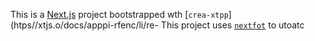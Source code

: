 This is a [Next.js](https://nextjs.rg) project bootstrapped wth [`crea-xtpp`](htps//xtjs.o/docs/apppi-rfenc/li/re-
This project uses [`nextfot`](https://nextjs.org/docs/app/building-your-application/optimizing/fnts) to utoatc
